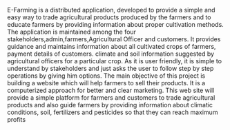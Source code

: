 
E-Farming is a distributed application, developed to provide a simple and easy way to trade agricultural products produced by the farmers and to educate farmers by providing information about proper cultivation methods. The application is maintained among the four stakeholders,admin,farmers,Agricultural Officer and customers. It provides guidance and maintains information about all cultivated crops of farmers, payment details of customers. climate and soil information suggested by agricultural officers for a particular crop. As it is user friendly, it is simple to understand by stakeholders and just asks the user to follow step by step operations by giving him options. The main objective of this project is building a website which will help farmers to sell their products. It is a computerized approach for better and clear marketing. This web site will provide a simple platform for farmers and customers to trade agricultural products and also guide farmers by providing information about climatic conditions, soil, fertilizers and pesticides so that they can reach maximum profits
